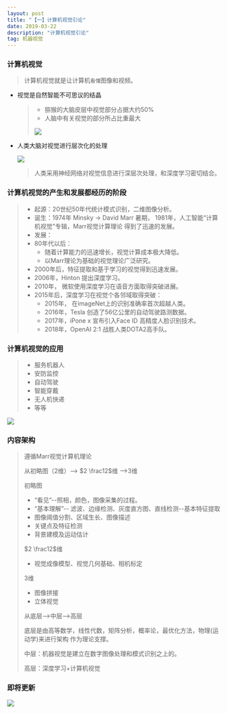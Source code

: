 ```yaml
---
layout: post
title: "【一】计算机视觉引论"
date: 2019-03-22
description: "计算机视觉引论"
tag: 机器视觉
---
```


### 计算机视觉

> 计算机视觉就是让计算机`看懂`图像和视频。

- 视觉是自然智能不可思议的结晶

  > - 猕猴的大脑皮层中视觉部分占据大约50%
  > - 人脑中有关视觉的部分所占比重最大
  >
  > ![](https://eveseven.oss-cn-shanghai.aliyuncs.com/20190309200421.png)

- 人类大脑对视觉进行层次化的处理

  ![](https://eveseven.oss-cn-shanghai.aliyuncs.com/20190309200455.png)

  > 人类采用神经网络对视觉信息进行深层次处理，和深度学习密切结合。

### 计算机视觉的产生和发展都经历的阶段

> - 起源：20世纪50年代统计模式识别，二维图像分析。
> - 诞生：1974年 Minsky -> David Marr 暑期， 1981年，人工智能“计算机视觉”专辑，Marr视觉计算理论 得到了迅速的发展。
> - 发展：
> - 80年代以后：
>   - 随着计算能力的迅速增长，视觉计算成本极大降低。
>   - 以Marr理论为基础的视觉理论广泛研究。
> - 2000年后，特征提取和基于学习的视觉得到迅速发展。
> - 2006年，Hinton 提出深度学习。
> - 2010年， 微软使用深度学习在语音方面取得突破进展。
> - 2015年后，深度学习在视觉个各邻域取得突破：
>   - 2015年， 在imageNet上的识别准确率首次超越人类。
>   - 2016年，Tesla 创造了56亿公里的自动驾驶路测数据。
>   - 2017年，iPone x 宣布引入Face ID 高精度人脸识别技术。
>   - 2018年，OpenAI 2:1 战胜人类DOTA2高手队。

### 计算机视觉的应用

> - 服务机器人
> - 安防监控
> - 自动驾驶
> - 智能穿戴
> - 无人机快递
> - 等等

![](https://eveseven.oss-cn-shanghai.aliyuncs.com/20190309200616.png)

### 内容架构

> 遵循Marr视觉计算机理论
>
> 从初略图（2维）--> $2 \frac12$维 -->3维
>
> 初略图
>
> - “看见”--照相，颜色，图像采集的过程。
> - “基本理解”-- 滤波、边缘检测、灰度直方图、直线检测--基本特征提取
> - 图像阈值分割、区域生长、图像描述
> - 关键点及特征检测
> - 背景建模及运动估计
>
> $2 \frac12$维
>
> - 视觉成像模型、视觉几何基础、相机标定
>
> 3维
>
> - 图像拼接
> - 立体视觉
>
> 从底层-->中层-->高层
>
> 底层是由高等数学，线性代数，矩阵分析，概率论，最优化方法，物理(运动学)来进行架构 作为理论支撑。
>
> 中层：机器视觉是建立在数字图像处理和模式识别之上的。
>
> 高层：深度学习+计算机视觉

### 即将更新
![](https://eveseven.oss-cn-shanghai.aliyuncs.com/20190322201253.png)